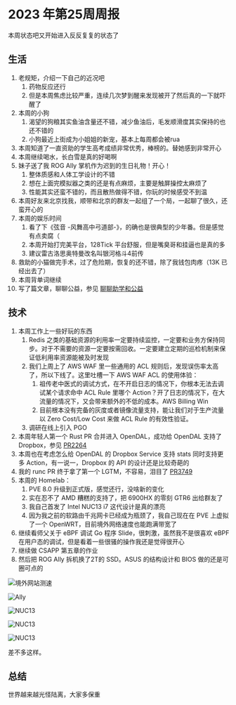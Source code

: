 # 2023 年第25周周报

本周状态吧又开始进入反反复复的状态了

## 生活

1. 老规矩，介绍一下自己的近况吧
    1. 药物反应还行
    2. 但是本周焦虑比较严重，连续几次梦到醒来发现被开了然后真的一下就吓醒了
2. 本周的小狗
    1. 渴望的狗粮其实鱼油含量还不错，减少鱼油后，毛发顺滑度其实保持的也还不错的
    2. 小狗最近上街成为小姐姐的新宠，基本上每周都会被rua
3. 本周知道了一直资助的学生高考成绩非常优秀，棒榜的。替她感到非常开心
4. 本周继续喝水，长白雪是真的好喝啊
5. 妹子送了我 ROG Ally 掌机作为迟到的生日礼物！开心！
    1. 整体质感和人体工学设计的不错
    2. 想在上面完模拟器之类的还是有点麻烦，主要是触屏操控太麻烦了
    3. 性能其实还蛮不错的，而且散热做得不错，你玩的时候感受不到温
6. 本周好友来北京找我，顺带和北京的群友一起组了一个局，一起聊了很久，还蛮开心的
7. 本周的娱乐时间
    1. 看了下《弦音 -风舞高中弓道部-》，的确也是很典型的少年番。但是感觉有点卖腐（
    2. 本周开始打完美平台，128Tick 平台舒服，但是嘴臭哥和挂逼也是真的多
    3. 建议雷古洛思奥特曼改名叫银河格斗4前传
8. 救助的小猫做完手术，过了危险期，恢复的还不错，除了我钱包肉疼（13K 已经出去了）
9. 本周背单词继续
10. 写了篇文章，聊聊公益，参见 [聊聊助学和公益](https://www.manjusaka.blog/posts/2023/06/25/love-and-hope-is-all-we-need/)

## 技术

1. 本周工作上一些好玩的东西
    1. Redis 之类的基础资源的利用率一定要持续监控，一定要和业务方保持同步。对于不需要的资源一定要按需回收。一定要建立定期的巡检机制来保证低利用率资源能被及时发现
    2. 我们上周上了 AWS WAF 里一些通用的 ACL 规则后，发现误伤率太高了，所以下线了。这里吐槽一下 AWS WAF ACL 的使用体验：
        1. 祖传老中医式的调试方式，在不开启日志的情况下，你根本无法去调试某个请求命中 ACL Rule 里哪个 Action？开了日志的情况下，在大流量的情况下，又会带来额外的不低的成本。AWS Billing Win
        2. 目前根本没有完备的灰度或者镜像流量支持，能让我们对于生产流量以 Zero Cost/Low Cost 来做 ACL Rule 的有效性验证。
    3. 调研在线上引入 PGO
2. 本周年轻人第一个 Rust PR 合并进入 OpenDAL，成功给 OpenDAL 支持了 Dropbox，参见 [PR2264](https://github.com/apache/incubator-opendal/pull/2264)
3. 本周也在考虑怎么给 OpenDAL 的 Dropbox Service 支持 stats 同时支持更多 Action，有一说一，Dropbox 的 API 的设计还是比较奇葩的
4. 我的 runc PR 终于拿了第一个 LGTM，不容易，泪目了 [PR3749](https://github.com/opencontainers/runc/pull/3749)
5. 本周的 Homelab：
    1. PVE 8.0 升级到正式版，感觉还行，没啥新的变化
    2. 实在忍不了 AMD 糟糕的支持了，把 6900HX 的零刻 GTR6 出给群友了
    3. 我自己首发了 Intel NUC13 i7 这代设计是真的漂亮
    4. 因为我之前的软路由千兆网卡已经成为瓶颈了，我自己现在在 PVE 上虚拟了一个 OpenWRT，目前境外网络速度也能跑满带宽了
6. 继续看师父关于  eBPF 调试 Go 程序 Slide，很刺激，虽然我不是很喜欢 eBPF 在用户态的调试，但是看着一些很骚的操作我还是觉得很开心
7. 继续做 CSAPP 第五章的作业
8. 然后把 ROG Ally 拆机换了2T的 SSD。ASUS 的结构设计和 BIOS 做的还是可圈可点的

![境外网站测速](https://github.com/Zheaoli/zheaoli.github.io/assets/7054676/76bf80f2-c2a2-4f61-93d8-af5e394045b4)

![Ally](https://github.com/Zheaoli/zheaoli.github.io/assets/7054676/aa568a7a-2dea-4dfb-91a9-b4445df921da)

![NUC13](https://github.com/Zheaoli/zheaoli.github.io/assets/7054676/13554d7b-6485-4d1f-a97d-2d31a20a03c9)

![NUC13](https://github.com/Zheaoli/zheaoli.github.io/assets/7054676/250e4a57-3bf3-43a3-ae10-4e743b244adc)

![NUC13](https://github.com/Zheaoli/zheaoli.github.io/assets/7054676/758c822f-22f7-4b95-af23-34404e902c60)

差不多这样。

## 总结

世界越来越光怪陆离，大家多保重
